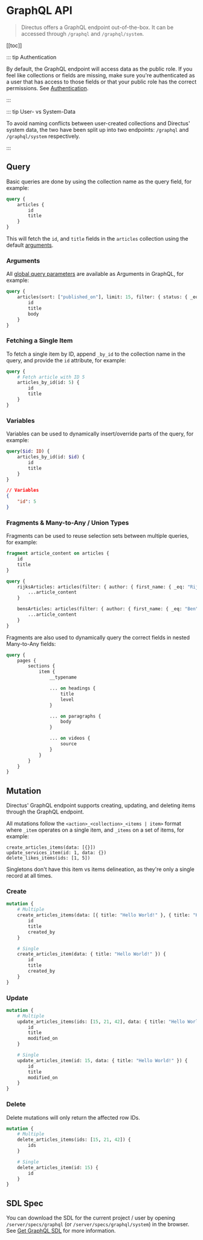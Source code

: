 # GraphQL API

> Directus offers a GraphQL endpoint out-of-the-box. It can be accessed through `/graphql` and `/graphql/system`.

[[toc]]

::: tip Authentication

By default, the GraphQL endpoint will access data as the public role. If you feel like collections or fields are
missing, make sure you're authenticated as a user that has access to those fields or that your public role has the
correct permissions. See [Authentication](/reference/api/authentication).

:::

::: tip User- vs System-Data

To avoid naming conflicts between user-created collections and Directus' system data, the two have been split up into
two endpoints: `/graphql` and `/graphql/system` respectively.

:::

## Query

Basic queries are done by using the collection name as the query field, for example:

```graphql
query {
	articles {
		id
		title
	}
}
```

This will fetch the `id`, and `title` fields in the `articles` collection using the default [arguments](#arguments).

### Arguments

All [global query parameters](/reference/api/query/) are available as Arguments in GraphQL, for example:

```graphql
query {
	articles(sort: ["published_on"], limit: 15, filter: { status: { _eq: "published" } }) {
		id
		title
		body
	}
}
```

### Fetching a Single Item

To fetch a single item by ID, append `_by_id` to the collection name in the query, and provide the `id` attribute, for
example:

```graphql
query {
	# Fetch article with ID 5
	articles_by_id(id: 5) {
		id
		title
	}
}
```

### Variables

Variables can be used to dynamically insert/override parts of the query, for example:

```graphql
query($id: ID) {
	articles_by_id(id: $id) {
		id
		title
	}
}
```

```json
// Variables
{
	"id": 5
}
```

### Fragments & Many-to-Any / Union Types

Fragments can be used to reuse selection sets between multiple queries, for example:

```graphql
fragment article_content on articles {
	id
	title
}

query {
	rijksArticles: articles(filter: { author: { first_name: { _eq: "Rijk" } } }) {
		...article_content
	}

	bensArticles: articles(filter: { author: { first_name: { _eq: "Ben" } } }) {
		...article_content
	}
}
```

Fragments are also used to dynamically query the correct fields in nested Many-to-Any fields:

```graphql
query {
	pages {
		sections {
			item {
				__typename

				... on headings {
					title
					level
				}

				... on paragraphs {
					body
				}

				... on videos {
					source
				}
			}
		}
	}
}
```

## Mutation

Directus' GraphQL endpoint supports creating, updating, and deleting items through the GraphQL endpoint.

All mutations follow the `<action>_<collection>_<items | item>` format where `_item` operates on a single item, and
`_items` on a set of items, for example:

```
create_articles_items(data: [{}])
update_services_item(id: 1, data: {})
delete_likes_items(ids: [1, 5])
```

Singletons don't have this item vs items delineation, as they're only a single record at all times.

### Create

```graphql
mutation {
	# Multiple
	create_articles_items(data: [{ title: "Hello World!" }, { title: "Hello Again!" }]) {
		id
		title
		created_by
	}

	# Single
	create_articles_item(data: { title: "Hello World!" }) {
		id
		title
		created_by
	}
}
```

### Update

```graphql
mutation {
	# Multiple
	update_articles_items(ids: [15, 21, 42], data: { title: "Hello World!" }) {
		id
		title
		modified_on
	}

	# Single
	update_articles_item(id: 15, data: { title: "Hello World!" }) {
		id
		title
		modified_on
	}
}
```

### Delete

Delete mutations will only return the affected row IDs.

```graphql
mutation {
	# Multiple
	delete_articles_items(ids: [15, 21, 42]) {
		ids
	}

	# Single
	delete_articles_item(id: 15) {
		id
	}
}
```

## SDL Spec

You can download the SDL for the current project / user by opening `/server/specs/graphql` (or
`/server/specs/graphql/system`) in the browser. See [Get GraphQL SDL](/reference/api/rest/server/#get-graphql-sdl) for
more information.
